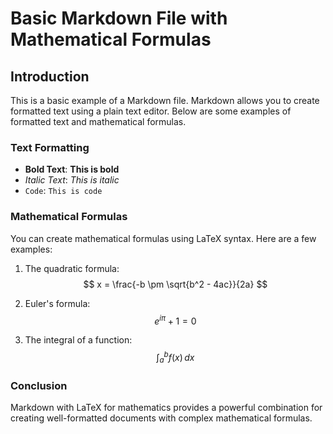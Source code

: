# Basic Markdown File with Mathematical Formulas

## Introduction

This is a basic example of a Markdown file. Markdown allows you to create formatted text using a plain text editor. Below are some examples of formatted text and mathematical formulas.

### Text Formatting

- **Bold Text**: **This is bold**
- *Italic Text*: *This is italic*
- `Code`: `This is code`

### Mathematical Formulas

You can create mathematical formulas using LaTeX syntax. Here are a few examples:

1. The quadratic formula:
   $$ x = \frac{-b \pm \sqrt{b^2 - 4ac}}{2a} $$

2. Euler's formula:
   $$ e^{i\pi} + 1 = 0 $$

3. The integral of a function:
   $$ \int_a^b f(x)\,dx $$

### Conclusion

Markdown with LaTeX for mathematics provides a powerful combination for creating well-formatted documents with complex mathematical formulas.

